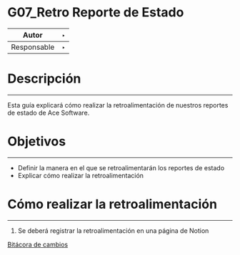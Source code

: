 # G07_Retro Reporte de Estado

| Autor | ‣  |
| --- | --- |
| Responsable |  ‣  |

# Descripción

---

Esta guía explicará cómo realizar la retroalimentación de nuestros reportes de estado de Ace Software.

# Objetivos

---

- Definir la manera en el que se retroalimentarán los reportes de estado
- Explicar cómo realizar la retroalimentación

# Cómo realizar la retroalimentación

---

1. Se deberá registrar la retroalimentación en una página de Notion 

[Bitácora de cambios](G07_Retro%20Reporte%20de%20Estado%20f714952c22f74115b95c3f10e71663f9/Bita%CC%81cora%20de%20cambios%202f0544c015984d298f08d1ae3e517dc2.csv)